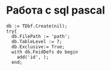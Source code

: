 # Работа с sql pascal
  ```
  db := TDbf.Create(nil);
  try{
    db.FilePath := 'path';
    db.TableLevel := 7;
    db.Exclusive:= True;
    with db.FeidDefs do begin
      add('id', );
    end;
  ```
